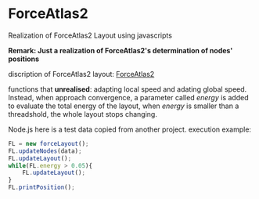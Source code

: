 # ForceAtlas2
Realization of ForceAtlas2 Layout using javascripts<br>

**Remark: Just a realization of ForceAtlas2's determination of nodes' positions**

discription of ForceAtlas2 layout: [ForceAtlas2](https://ninaann.github.io/2018/07/06/ForceAtlas2/)

functions that **unrealised**: adapting local speed and adating global speed.
Instead, when approach convergence, a parameter called *energy* is added to evaluate the total energy of the layout, 
when *energy* is smaller than a threadshold, the whole layout stops changing.

Node.js here is a test data copied from another project.
execution example: <br>

```js
FL = new forceLayout();
FL.updateNodes(data);
FL.updateLayout();
while(FL.energy > 0.05){
    FL.updateLayout();
}
FL.printPosition();
```
